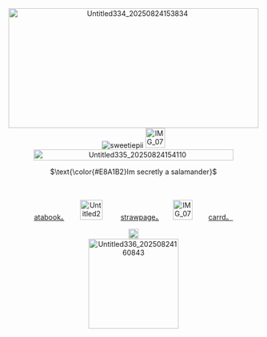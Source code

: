 <div align="center"><img width="500" height="240" alt="Untitled334_20250824153834" src="https://github.com/user-attachments/assets/eb8c9730-0d33-422d-82f5-bba12883506e" />

<div align="center"> <img src="https://komarev.com/ghpvc/?username=sweetiepii&label=　　(ヽ°□°）　　&color=E8A1B2&style=plastic" alt="sweetiepii" /> <img width="39" height="40" alt="IMG_0782" src="https://github.com/user-attachments/assets/48bef695-6eba-495b-afaa-2e0d60381cc6" />

<div align="center"><img width="400" height="22" alt="Untitled335_20250824154110" src="https://github.com/user-attachments/assets/ba646d14-2be1-4fbd-911b-4687d95b7f2e" />


$\text{\color{#E8A1B2}Im secretly a salamander}$
  
　<p align="center"> [atabook。](https://sweetiepii.atabook.org/)　　 <img width="45" height="40" alt="Untitled297_20250720100820" src="https://github.com/user-attachments/assets/3933cb03-9da3-4ebc-b71d-98d535ea3c74" /> 　　 [strawpage。](https://honeypii.straw.page/)　　<img width="39" height="40" alt="IMG_0782" src="https://github.com/user-attachments/assets/fba47392-91e8-413f-a197-e293df709be1" />　　 [carrd。](https://honeypii.carrd.co/)
 
<img width="20" height="20" alt="Untitled284_20250711193810" src="https://github.com/user-attachments/assets/f2f1a7af-838f-4500-bf0f-4c8508f21f20" />


<div align="center"><img width="180" height="180" alt="Untitled336_20250824160843" src="https://github.com/user-attachments/assets/4b7e56c5-ae93-4b2f-9bc4-492105547950" />
